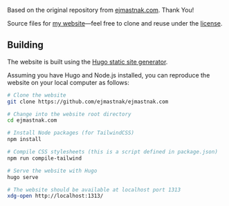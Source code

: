 Based on the original repository from [ejmastnak.com](https://github.com/ejmastnak/ejmastnak.com). Thank You!

Source files for [my website](https://www.ejmastnak.com/)—feel free to clone and reuse under the [license](https://www.ejmastnak.com/license/).


## Building

The website is built using the [Hugo static site generator](https://gohugo.io/).

Assuming you have Hugo and Node.js installed, you can reproduce the website on your local computer as follows:

```bash
# Clone the website
git clone https://github.com/ejmastnak/ejmastnak.com

# Change into the website root directory
cd ejmastnak.com

# Install Node packages (for TailwindCSS)
npm install

# Compile CSS stylesheets (this is a script defined in package.json)
npm run compile-tailwind

# Serve the website with Hugo
hugo serve

# The website should be available at localhost port 1313
xdg-open http://localhost:1313/
```

